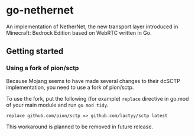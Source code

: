 # go-nethernet

An implementation of NetherNet, the new transport layer introduced in Minecraft: Bedrock Edition based on WebRTC written in Go.

## Getting started

### Using a fork of pion/sctp

Because Mojang seems to have made several changes to their dcSCTP implementation, you need to use a fork of pion/sctp.

To use the fork, put the following (for example) `replace` directive in go.mod of your main module and run ``go mod tidy``.

``replace github.com/pion/sctp => github.com/lactyy/sctp latest``

This workaround is planned to be removed in future release.